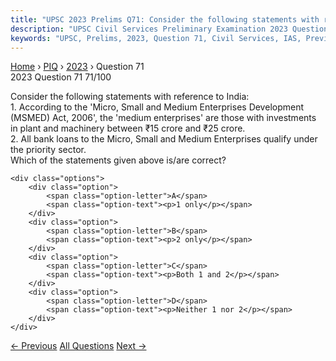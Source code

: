 ```yaml
---
title: "UPSC 2023 Prelims Q71: Consider the following statements with reference to India:..."
description: "UPSC Civil Services Preliminary Examination 2023 Question 71 with options and answer"
keywords: "UPSC, Prelims, 2023, Question 71, Civil Services, IAS, Previous Year Questions"
---
```


<nav class="breadcrumb">
    <a href="../../">Home</a>
    <span>›</span>
    <a href="../">PIQ</a>
    <span>›</span>
    <a href="./">2023</a>
    <span>›</span>
    <span>Question 71</span>
</nav>

<div class="question-header">
    <div class="question-meta">
        <span class="year-badge">2023</span>
        <span class="question-number">Question 71</span>
        <span class="progress">71/100</span>
    </div>
    <div class="progress-bar">
        <div class="progress-fill" style="width: 71.0%"></div>
    </div>
</div>

<div class="question-content">
    <div class="question-text">
        <p>Consider the following statements with reference to India: <br />
1. According to the 'Micro, Small and Medium Enterprises Development (MSMED) Act, 2006', the 'medium enterprises' are those with investments in plant and machinery between ₹15 crore and ₹25 crore. <br />
2. All bank loans to the Micro, Small and Medium Enterprises qualify under the priority sector. <br />
Which of the statements given above is/are correct?</p>
    </div>
    
    <div class="options">
        <div class="option">
            <span class="option-letter">A</span>
            <span class="option-text"><p>1 only</p></span>
        </div>
        <div class="option">
            <span class="option-letter">B</span>
            <span class="option-text"><p>2 only</p></span>
        </div>
        <div class="option">
            <span class="option-letter">C</span>
            <span class="option-text"><p>Both 1 and 2</p></span>
        </div>
        <div class="option">
            <span class="option-letter">D</span>
            <span class="option-text"><p>Neither 1 nor 2</p></span>
        </div>
    </div>
</div>

<div class="question-nav">
    <a href="../q070-microsatellite-dna-is-used-in-the-case-of-which-on/" class="nav-btn prev">← Previous</a>
    <a href="../" class="nav-btn center">All Questions</a>
    <a href="../q072-with-reference-to-central-bank-digital-currencies/" class="nav-btn next">Next →</a>
</div>
